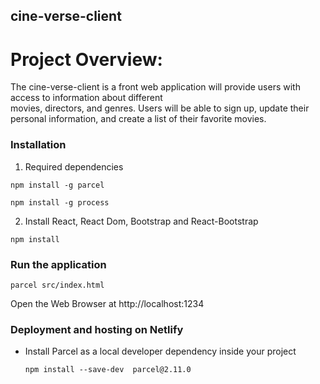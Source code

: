 
 
## **cine-verse-client**

# Project Overview:

The cine-verse-client is a front web application  will  provide  users  with  access  to  information  about  different  
movies,   directors,   and  genres.  Users  will  be  able  to  sign  up,   update  their  
personal  information,   and  create  a  list  of  their  favorite  movies. 

### Installation

  1. Required dependencies 

    npm install -g parcel

    npm install -g process

  2. Install React, React Dom, Bootstrap and React-Bootstrap

    npm install

 ### Run the application
  
    parcel src/index.html

  Open the Web Browser at http://localhost:1234

### Deployment and hosting on Netlify

- Install Parcel as a local developer dependency inside your project



      npm install --save-dev  parcel@2.11.0


